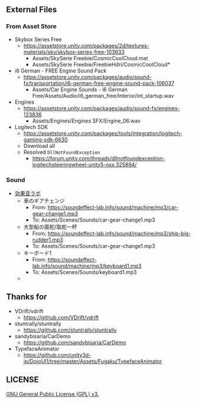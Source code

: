 ## External Files

### From Asset Store

- Skybox Series Free
    - https://assetstore.unity.com/packages/2d/textures-materials/sky/skybox-series-free-103633
        - Assets/SkySerie Freebie/CosmicCoolCloud.mat
        - Assets/SkySerie Freebie/FreebieHdri/CosmicCoolCloud*
- i6 German - FREE Engine Sound Pack
    - https://assetstore.unity.com/packages/audio/sound-fx/transportation/i6-german-free-engine-sound-pack-106037
        - Assets/Car Engine Sounds - i6 German Free/Assets/Audio/i6_german_free/Interior/int_startup.wav 
- Engines
    - https://assetstore.unity.com/packages/audio/sound-fx/engines-123836
        - Assets/Engines/Engines SFX/Engine_06.wav 
- Logitech SDK
    - https://assetstore.unity.com/packages/tools/integration/logitech-gaming-sdk-6630
    - Download all
    - Resolved `DllNotFoundException`
        - https://forum.unity.com/threads/dllnotfoundexception-logitechsteeringwheel-unity5-osx.325894/

### Sound

- [効果音ラボ](https://soundeffect-lab.info/)
    - 車のギアチェンジ
        - From: https://soundeffect-lab.info/sound/machine/mp3/car-gear-change1.mp3
        - To: Assets/Scenes/Sounds/car-gear-change1.mp3
    - 大型船の面舵/取舵一杯
        - From; https://soundeffect-lab.info/sound/machine/mp3/ship-big-rudder1.mp3
        - To: Assets/Scenes/Sounds/car-gear-change1.mp3
    - キーボード1
        - From: https://soundeffect-lab.info/sound/machine/mp3/keyboard1.mp3
        - To: Assets/Scenes/Sounds/keyboard1.mp3
  -
## Thanks for

- VDrift/vdrift
    - https://github.com/VDrift/vdrift
- stuntrally/stuntrally
    - https://github.com/stuntrally/stuntrally
- sandybisaria/CarDemo
    - https://github.com/sandybisaria/CarDemo
- TypefaceAnimator
    - https://github.com/unity3d-jp/DojoUI1/tree/master/Assets/Fugaku/TypefaceAnimator

## LICENSE

[GNU General Public License (GPL) v3.](http://www.gnu.org/licenses/gpl-3.0.en.html)
